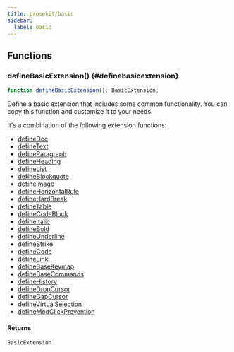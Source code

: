 ```yaml
---
title: prosekit/basic
sidebar:
  label: basic
---
```


<!-- DEBUG memberWithGroups 1 -->

<!-- DEBUG memberWithGroups 4 -->

<!-- DEBUG memberWithGroups 7 -->

<!-- DEBUG memberWithGroups 8 -->

<!-- DEBUG memberWithGroups 9 -->

## Functions

### defineBasicExtension() {#definebasicextension}

```ts
function defineBasicExtension(): BasicExtension;
```

Define a basic extension that includes some common functionality. You can
copy this function and customize it to your needs.

It's a combination of the following extension functions:

- [defineDoc](extensions/doc.md#definedoc)
- [defineText](extensions/text.md#definetext)
- [defineParagraph](extensions/paragraph.md#defineparagraph)
- [defineHeading](extensions/heading.md#defineheading)
- [defineList](extensions/list.md#definelist)
- [defineBlockquote](extensions/blockquote.md#defineblockquote)
- [defineImage](extensions/image.md#defineimage)
- [defineHorizontalRule](extensions/horizontal-rule.md#definehorizontalrule)
- [defineHardBreak](extensions/hard-break.md#definehardbreak)
- [defineTable](extensions/table.md#definetable)
- [defineCodeBlock](extensions/code-block.md#definecodeblock)
- [defineItalic](extensions/italic.md#defineitalic)
- [defineBold](extensions/bold.md#definebold)
- [defineUnderline](extensions/underline.md#defineunderline)
- [defineStrike](extensions/strike.md#definestrike)
- [defineCode](extensions/code.md#definecode)
- [defineLink](extensions/link.md#definelink)
- [defineBaseKeymap](core.md#definebasekeymap)
- [defineBaseCommands](core.md#definebasecommands)
- [defineHistory](core.md#definehistory)
- [defineDropCursor](extensions/drop-cursor.md#definedropcursor)
- [defineGapCursor](extensions/gap-cursor.md#definegapcursor)
- [defineVirtualSelection](extensions/virtual-selection.md#definevirtualselection)
- [defineModClickPrevention](extensions/mod-click-prevention.md#definemodclickprevention)

#### Returns

`BasicExtension`

<!-- DEBUG inheritance start kind=4096 -->

<!-- DEBUG memberWithGroups 10 -->
